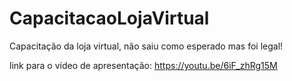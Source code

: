 # CapacitacaoLojaVirtual
Capacitação da loja virtual, não saiu como esperado mas foi legal!

link para o vídeo de apresentação: https://youtu.be/6iF_zhRg15M
